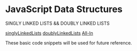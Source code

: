 # JavaScript Data Structures
SINGLY LINKED LISTS && DOUBLY LINKED LISTS

[singlyLinkedLists](https://www.freecodecamp.org/news/implementing-a-linked-list-in-javascript)
[doublyLinkedLists](https://javascript.plainenglish.io/doubly-linked-lists-with-javascript-9c20a9dc4fb3)
[All-In](https://betterprogramming.pub/singly-and-doubly-linked-lists-in-javascript-7515f47c9f60)

These basic code snippets will be used for future reference.